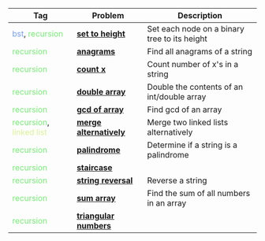 |Tag|Problem|Description|
|---|-------|-----------|
| <span style="color: rgba(82, 134, 231, 0.8)">bst</span>, <span style="color:rgba(84, 231, 82, 0.8)">recursion</span> | [**set to height**](bst/bst.py) | Set each node on a binary tree to its height
| <span style="color:rgba(84, 231, 82, 0.8)">recursion</span> | [**anagrams**](recursion/anagrams.py) | Find all anagrams of a string 
| <span style="color:rgba(84, 231, 82, 0.8)">recursion</span> | [**count x**](recursion/count_x.py) | Count number of x's in a string
| <span style="color:rgba(84, 231, 82, 0.8)">recursion</span> | [**double array**](recursion/double_array.py) | Double the contents of an int/double array
| <span style="color:rgba(84, 231, 82, 0.8)">recursion</span> | [**gcd of array**](recursion/gcd.py) | Find gcd of an array
| <span style="color:rgba(84, 231, 82, 0.8)">recursion</span>,  <span style="color: rgba(208, 241, 123, 0.8)">linked list</span> | [**merge alternatively**](recursion/mergeAlternatively.py) | Merge two linked lists alternatively 
| <span style="color:rgba(84, 231, 82, 0.8)">recursion</span> | [**palindrome**](recursion/palindrome.py) | Determine if a string is a palindrome
| <span style="color:rgba(84, 231, 82, 0.8)">recursion</span> | [**staircase**](recursion/staircase.py) | 
| <span style="color:rgba(84, 231, 82, 0.8)">recursion</span> | [**string reversal**](recursion/string_reversal.py) | Reverse a string
| <span style="color:rgba(84, 231, 82, 0.8)">recursion</span> | [**sum array**](recursion/sumArr.py) | Find the sum of all numbers in an array 
| <span style="color:rgba(84, 231, 82, 0.8)">recursion</span> | [**triangular numbers**](recursion/triangular_numbers.py) | 
